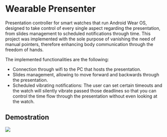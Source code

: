 # Wearable Prensenter
Presentation controller for smart watches that run Android Wear OS, designed to take control of every single aspect regarding the presentation, from slides management to scheduled notifications through time. This project was implemented with the sole purpose of vanishing the need of manual pointers, therefore enhancing body communication through the freedom of hands.

The implemented functionalities are the following:
* Connection through wifi to the PC that hosts the presentation.
* Slides management, allowing to move forward and backwards through the presentation.
* Scheduled vibrating notifications: The user can set certain timeouts and the watch will silently vibrate passed those deadlines so that you can control the time flow through the presentation without even looking at the watch.

## Demostration
![](./snapshots/presentation.gif)
